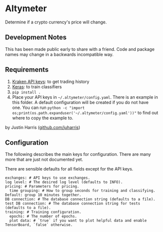 # Altymeter

Determine if a crypto currency's price will change.

## Development Notes

This has been made public early to share with a friend. Code and package names may change in a backwards incompatible way.

## Requirements
1. [Kraken API keys][kraken_api]: to get trading history
2. [Keras][keras]: to train classifiers
3. `pip install .`
4. Place your API keys in `~/.altymeter/config.yaml`.
There is an example in this folder.
A default configuration will be created if you do not have one.
You can run `python -c "import os;print(os.path.expanduser('~/.altymeter/config.yaml'))"` to find out where to copy the example to.


by Justin Harris ([github.com/juharris][github])

[github]: http://github.com/juharris
[keras]: https://keras.io
[kraken_api]: https://www.kraken.com/en-us/help/api

## Configuration

The following describes the main keys for configuration. There are many more that are just not documented yet.

There are sensible defaults for all fields except for the API keys.

```
exchanges: # API keys to use exchanges.
log level: # The desired log level (defaults to INFO).
pricing: # Parameters for pricing.
  time grouping: # How to group seconds for training and classifying. Default: group 10 minutes together.
DB connection: # The database connection string (defaults to a file).
test DB connection: # The database connection string for tests (defaults to a file).
training: # Training configuration.
  epochs: # The number of epochs.
  plot data: # `true` if you want to plot helpful data and enable TensorBoard, `false` otherwise.
```

